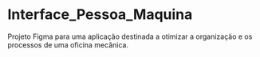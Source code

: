 # Interface_Pessoa_Maquina
Projeto Figma para uma aplicação destinada a otimizar a organização e os processos de uma oficina mecânica.
